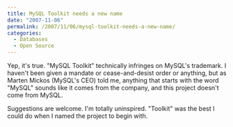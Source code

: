 ```yaml
---
title: MySQL Toolkit needs a new name
date: "2007-11-06"
permalink: /2007/11/06/mysql-toolkit-needs-a-new-name/
categories:
  - Databases
  - Open Source
---
```

Yep, it's true. "MySQL Toolkit" technically infringes on MySQL's trademark. I haven't been given a mandate or cease-and-desist order or anything, but as Marten Mickos (MySQL's CEO) told me, anything that starts with the word "MySQL" sounds like it comes from the company, and this project doesn't come from MySQL.

Suggestions are welcome. I'm totally uninspired. "Toolkit" was the best I could do when I named the project to begin with.
